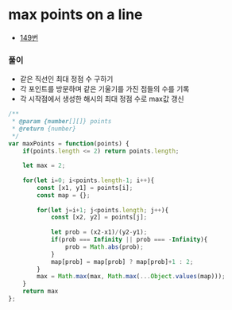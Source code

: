 # max points on a line
 - [149번](https://leetcode.com/problems/max-points-on-a-line/)


### 풀이
  - 같은 직선인 최대 정점 수 구하기
  - 각 포인트를 방문하며 같은 기울기를 가진 점들의 수를 기록
  - 각 시작점에서 생성한 해시의 최대 정점 수로 max값 갱신

  ```javascript
  /**
   * @param {number[][]} points
   * @return {number}
   */
  var maxPoints = function(points) {
      if(points.length <= 2) return points.length;
      
      let max = 2;
      
      for(let i=0; i<points.length-1; i++){
          const [x1, y1] = points[i];
          const map = {};
          
          for(let j=i+1; j<points.length; j++){
              const [x2, y2] = points[j];
              
              let prob = (x2-x1)/(y2-y1);
              if(prob === Infinity || prob === -Infinity){
                  prob = Math.abs(prob);
              }
              map[prob] = map[prob] ? map[prob]+1 : 2;
          }
          max = Math.max(max, Math.max(...Object.values(map)));
      }
      return max
  };
  ```